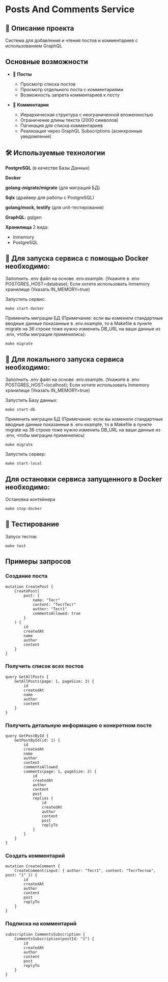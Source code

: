 # Posts And Comments Service

## 📌 Описание проекта

Система для добавления и чтения постов и комментариев с использованием GraphQL

## Основные возможности
- 📝 **Посты**
    - Просмотр списка постов
    - Просмотр отдельного поста с комментариями
    - Возможность запрета комментариев к посту

- 💬 **Комментарии**
    - Иерархическая структура с неограниченной вложенностью
    - Ограничение длины текста (2000 символов)
    - Пагинация для списка комментариев
    - Реализация через GraphQL Subscriptions (асинхронные уведомления)

## 🛠️ Используемые технологии

**PostgreSQL** (в качестве Базы Данных)

**Docker**

**golang-migrate/migrate** (для миграций БД)

**Sqlx** (драйвер для работы с PostgreSQL)

**golang/mock, testify** (для unit-тестирования)

**GraphQL**: gqlgen

**Хранилища** 2 вида:
- Inmemory 
- PostgreSQL

## 🔧 Для запуска сервиса c помощью Docker необходимо:

Заполнить .env файл на основе .env.example. (Укажите в .env POSTGRES_HOST=database); Если хотите использовать Inmemory хранилище
(Указать IN_MEMORY=true)

Запустить сервис:
```
make start-docker
```
Применить миграции БД (Примечание: если вы изменили стандартные вводные данные показанные в .env.example, то в Makefile в пункте migrate на 36 строке тоже нужно изменить DB_URL на ваши данные из .env, чтобы миграции применились):
```
make migrate
```

## 🔧 Для локального запуска сервиса необходимо:

Заполнить .env файл на основе .env.example. (Укажите в .env POSTGRES_HOST=localhost); Если хотите использовать Inmemory хранилище 
(Указать IN_MEMORY=true) 

Запустить Базу данных:
```
make start-db
```
Применить миграции БД (Примечание: если вы изменили стандартные вводные данные показанные в .env.example, то в Makefile в пункте migrate на 36 строке тоже нужно изменить DB_URL на ваши данные из .env, чтобы миграции применились)
```
make migrate
```
Запустить сервер:
```
make start-local
```
## Для остановки сервиса запущенного в Docker необходимо:
Остановка контейнера
```
make stop-docker
```

## 🐳 Тестирование

Запуск тестов:
```
make test
```
## Примеры запросов

### Создание поста

```
mutation CreatePost {
    CreatePost(
        post: {
            name: "Тест"
            content: "ТестТест"
            author: "Тест1"
            commentsAllowed: true
        }
    ) {
        id
        createdAt
        name
        author
        content
    }
}
```


### Получить список всех постов

```
query GetAllPosts {
    GetAllPosts(page: 1, pageSize: 3) {
        id
        createdAt
        name
        author
        content
    }
}
```


### Получить детальную информацию о конкретном посте
```
query GetPostById {
    GetPostById(id: 1) {
        id
        createdAt
        name
        author
        content
        commentsAllowed
        comments(page: 1, pageSize: 2) {
            id
            createdAt
            author
            content
            post
            replies {
                id
                createdAt
                author
                content
                post
                replyTo
            }
        }
    }
}
```

### Создать комментарий

```
mutation CreateComment {
    CreateComment(input: { author: "Тест1", content: "ТестТестов", post: "1" }) {
        id
        createdAt
        author
        content
        post
        replyTo
    }
}
```


### Подписка на комментарий

```
subscription CommentsSubscription {
    CommentsSubscription(postId: "1") {
        id
        createdAt
        author
        content
        post
        replyTo
    }
}
```

